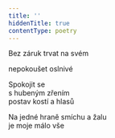 ```yaml
---
title: ''
hiddenTitle: true
contentType: poetry
---
```


<section>

Bez záruk trvat na svém

nepokoušet oslnivé

</section>

<section>

Spokojit se  
s hubeným zřením  
postav kostí a hlasů

</section>

<section>

Na jedné hraně smíchu a žalu  
je moje málo vše

</section>
